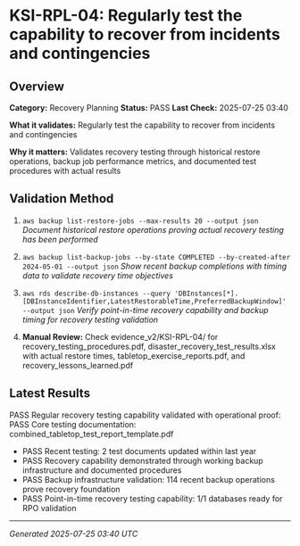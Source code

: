 # KSI-RPL-04: Regularly test the capability to recover from incidents and contingencies

## Overview

**Category:** Recovery Planning
**Status:** PASS
**Last Check:** 2025-07-25 03:40

**What it validates:** Regularly test the capability to recover from incidents and contingencies

**Why it matters:** Validates recovery testing through historical restore operations, backup job performance metrics, and documented test procedures with actual results

## Validation Method

1. `aws backup list-restore-jobs --max-results 20 --output json`
   *Document historical restore operations proving actual recovery testing has been performed*

2. `aws backup list-backup-jobs --by-state COMPLETED --by-created-after 2024-05-01 --output json`
   *Show recent backup completions with timing data to validate recovery time objectives*

3. `aws rds describe-db-instances --query 'DBInstances[*].[DBInstanceIdentifier,LatestRestorableTime,PreferredBackupWindow]' --output json`
   *Verify point-in-time recovery capability and backup timing for recovery testing validation*

4. **Manual Review:** Check evidence_v2/KSI-RPL-04/ for recovery_testing_procedures.pdf, disaster_recovery_test_results.xlsx with actual restore times, tabletop_exercise_reports.pdf, and recovery_lessons_learned.pdf

## Latest Results

PASS Regular recovery testing capability validated with operational proof: PASS Core testing documentation: combined_tabletop_test_report_template.pdf
- PASS Recent testing: 2 test documents updated within last year
- PASS Recovery capability demonstrated through working backup infrastructure and documented procedures
- PASS Backup infrastructure validation: 114 recent backup operations prove recovery foundation
- PASS Point-in-time recovery testing capability: 1/1 databases ready for RPO validation

---
*Generated 2025-07-25 03:40 UTC*